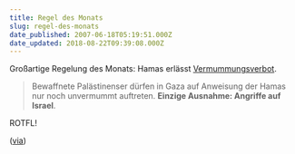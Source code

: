 ```yaml
---
title: Regel des Monats
slug: regel-des-monats
date_published: 2007-06-18T05:19:51.000Z
date_updated: 2018-08-22T09:39:08.000Z
---
```


Großartige Regelung des Monats: Hamas erlässt [Vermummungsverbot](http://www.spiegel.de/politik/ausland/0,1518,488984,00.html).

> Bewaffnete Palästinenser dürfen in Gaza auf Anweisung der Hamas nur noch unvermummt auftreten. **Einzige Ausnahme: Angriffe auf Israel**.

ROTFL!

([via](http://blog.fefe.de/?ts=b88ab947))
